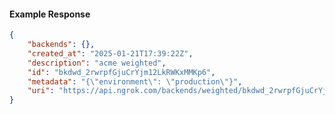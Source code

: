 <!-- Code generated for API Clients. DO NOT EDIT. -->

#### Example Response

```json
{
	"backends": {},
	"created_at": "2025-01-21T17:39:22Z",
	"description": "acme weighted",
	"id": "bkdwd_2rwrpfGjuCrYjm12LkRWKxMMKp6",
	"metadata": "{\"environment\": \"production\"}",
	"uri": "https://api.ngrok.com/backends/weighted/bkdwd_2rwrpfGjuCrYjm12LkRWKxMMKp6"
}
```
